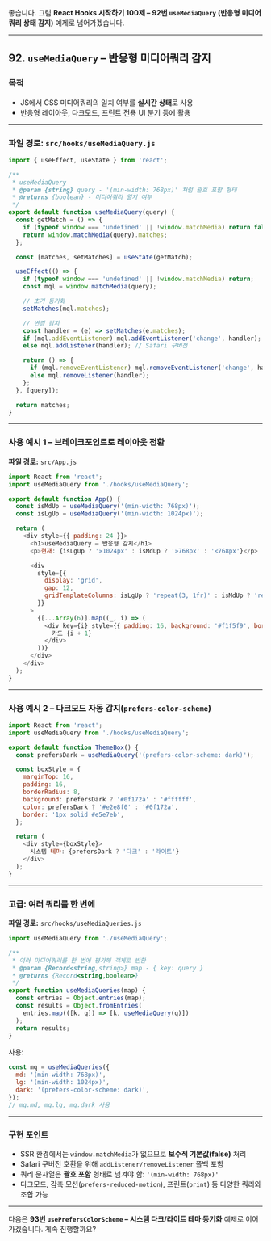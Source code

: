 좋습니다.
그럼 **React Hooks 시작하기 100제 – 92번 `useMediaQuery` (반응형 미디어쿼리 상태 감지)** 예제로 넘어가겠습니다.

---

## 92. `useMediaQuery` – 반응형 미디어쿼리 감지

### 목적

* JS에서 CSS 미디어쿼리의 일치 여부를 **실시간 상태**로 사용
* 반응형 레이아웃, 다크모드, 프린트 전용 UI 분기 등에 활용

---

### 파일 경로: `src/hooks/useMediaQuery.js`

```javascript
import { useEffect, useState } from 'react';

/**
 * useMediaQuery
 * @param {string} query - '(min-width: 768px)' 처럼 괄호 포함 형태
 * @returns {boolean} - 미디어쿼리 일치 여부
 */
export default function useMediaQuery(query) {
  const getMatch = () => {
    if (typeof window === 'undefined' || !window.matchMedia) return false;
    return window.matchMedia(query).matches;
  };

  const [matches, setMatches] = useState(getMatch);

  useEffect(() => {
    if (typeof window === 'undefined' || !window.matchMedia) return;
    const mql = window.matchMedia(query);

    // 초기 동기화
    setMatches(mql.matches);

    // 변경 감지
    const handler = (e) => setMatches(e.matches);
    if (mql.addEventListener) mql.addEventListener('change', handler);
    else mql.addListener(handler); // Safari 구버전

    return () => {
      if (mql.removeEventListener) mql.removeEventListener('change', handler);
      else mql.removeListener(handler);
    };
  }, [query]);

  return matches;
}
```

---

### 사용 예시 1 – 브레이크포인트로 레이아웃 전환

**파일 경로:** `src/App.js`

```javascript
import React from 'react';
import useMediaQuery from './hooks/useMediaQuery';

export default function App() {
  const isMdUp = useMediaQuery('(min-width: 768px)');
  const isLgUp = useMediaQuery('(min-width: 1024px)');

  return (
    <div style={{ padding: 24 }}>
      <h1>useMediaQuery – 반응형 감지</h1>
      <p>현재: {isLgUp ? '≥1024px' : isMdUp ? '≥768px' : '<768px'}</p>

      <div
        style={{
          display: 'grid',
          gap: 12,
          gridTemplateColumns: isLgUp ? 'repeat(3, 1fr)' : isMdUp ? 'repeat(2, 1fr)' : '1fr',
        }}
      >
        {[...Array(6)].map((_, i) => (
          <div key={i} style={{ padding: 16, background: '#f1f5f9', borderRadius: 8 }}>
            카드 {i + 1}
          </div>
        ))}
      </div>
    </div>
  );
}
```

---

### 사용 예시 2 – 다크모드 자동 감지(`prefers-color-scheme`)

```javascript
import React from 'react';
import useMediaQuery from './hooks/useMediaQuery';

export default function ThemeBox() {
  const prefersDark = useMediaQuery('(prefers-color-scheme: dark)');

  const boxStyle = {
    marginTop: 16,
    padding: 16,
    borderRadius: 8,
    background: prefersDark ? '#0f172a' : '#ffffff',
    color: prefersDark ? '#e2e8f0' : '#0f172a',
    border: '1px solid #e5e7eb',
  };

  return (
    <div style={boxStyle}>
      시스템 테마: {prefersDark ? '다크' : '라이트'}
    </div>
  );
}
```

---

### 고급: 여러 쿼리를 한 번에

**파일 경로:** `src/hooks/useMediaQueries.js`

```javascript
import useMediaQuery from './useMediaQuery';

/**
 * 여러 미디어쿼리를 한 번에 평가해 객체로 반환
 * @param {Record<string,string>} map - { key: query }
 * @returns {Record<string,boolean>}
 */
export function useMediaQueries(map) {
  const entries = Object.entries(map);
  const results = Object.fromEntries(
    entries.map(([k, q]) => [k, useMediaQuery(q)])
  );
  return results;
}
```

사용:

```javascript
const mq = useMediaQueries({
  md: '(min-width: 768px)',
  lg: '(min-width: 1024px)',
  dark: '(prefers-color-scheme: dark)',
});
// mq.md, mq.lg, mq.dark 사용
```

---

### 구현 포인트

* SSR 환경에서는 `window.matchMedia`가 없으므로 **보수적 기본값(false)** 처리
* Safari 구버전 호환을 위해 `addListener/removeListener` 폴백 포함
* 쿼리 문자열은 **괄호 포함** 형태로 넘겨야 함: `'(min-width: 768px)'`
* 다크모드, 감축 모션(`prefers-reduced-motion`), 프린트(`print`) 등 다양한 쿼리와 조합 가능

---

다음은 **93번 `usePrefersColorScheme` – 시스템 다크/라이트 테마 동기화** 예제로 이어가겠습니다. 계속 진행할까요?
